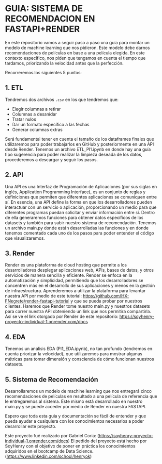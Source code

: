 # GUIA: SISTEMA DE RECOMENDACION EN FASTAPI+RENDER

En este repositorio vamos a seguir paso a paso una guía para montar un modelo de machine learning que nos pidieron. Este modelo debe darnos recomendaciones de películas en base a una película elegida. En este contexto específico, nos piden que tengamos en cuenta el tiempo que tardamos, priorizando la velocidad antes que la perfección.

Recorreremos los siguientes 5 puntos:

## 1. ETL

Tendremos dos archivos `.csv` en los que tendremos que:

- Elegir columnas a retirar
- Columnas a desanidar
- Tratar nulos
- Dar un formato específico a las fechas
- Generar columnas extras

Será fundamental tener en cuenta el tamaño de los dataframes finales que utilizaremos para poder trabajarlos en GitHub y posteriormente en una API desde Render.
Tenemos un archivo ETL_PI1.ipynb en donde hay una guía tipo sugerencia para poder realizar la limpieza deseada de los datos, procederemos a descargar y seguir los pasos.

## 2. API

Una API es una Interfaz de Programación de Aplicaciones (por sus siglas en inglés, Application Programming Interface), es un conjunto de reglas y definiciones que permiten que diferentes aplicaciones se comuniquen entre sí. En esencia, una API define la forma en que los desarrolladores pueden interactuar con un servicio o aplicación, proporcionando un medio para que diferentes programas puedan solicitar y enviar información entre sí.
Dentro de ella generaremos funciones para obtener datos específicos de los datasets y también para subir nuestro sistema de recomendación.
Tenemos un archivo main.py donde están desarrolladas las funciones y en donde tenemos comentado cada uno de los pasos para poder entender el código que visualizaremos.

## 3. Render

Render es una plataforma de cloud hosting que permite a los desarrolladores desplegar aplicaciones web, APIs, bases de datos, y otros servicios de manera sencilla y eficiente. Render se enfoca en la automatización y simplicidad, permitiendo que los desarrolladores se concentren más en el desarrollo de sus aplicaciones y menos en la gestión de infraestructura.
Aprenderemos a utilizar la plataforma para levantar nuestra API por medio de este tutorial: https://github.com/HX-FNegrete/render-fastapi-tutorial y que se pueda probar por nuestros clientes.
Haremos que Render tome nuestro main.py y nuestros datasets para correr nuestra API obteniendo un link que nos permitira compartirla.
Así se ve el link otorgado por Render de este repositorio: https://soyhenry-proyecto-individual-1.onrender.com/docs

## 4. EDA

Tenemos un análisis EDA (PI1_EDA.ipynb), no tan profundo (tendremos en cuenta priorizar la velocidad), que utilizaremos para mostrar algunas métricas para tomar dimensión y consciencia de cómo funcionan nuestros datasets.

## 5. Sistema de Recomendación

Desarrollaremos un modelo de machine learning que nos entregará cinco recomendaciones de películas en resultado a una película de referencia que le entregaremos al sistema.
Este mismo está desarrollado en nuestro main.py y se puede acceder por medio de Render en nuestra FASTAPI.

Espero que toda esta guia y documentación se fácil de entender y que pueda ayudar a cualquiera con los conocimientos necesarios a poder desarrollar este proyecto.

Este proyecto fué realizado por Gabriel Coria: (https://soyhenry-proyecto-individual-1.onrender.com/docs)
El pedido del proyecto está hecho por SoyHenry con el objetivo de poner en práctica los conocimientos adquiridos en el bootcamp de Data Science. (https://www.linkedin.com/school/henryok)

